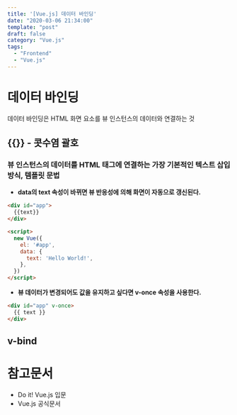 ```yaml
---
title: '[Vue.js] 데이터 바인딩'
date: "2020-03-06 21:34:00"
template: "post"
draft: false
category: "Vue.js"
tags:
  - "Frontend"
  - "Vue.js"
---
```


# 데이터 바인딩

데이터 바인딩은 HTML 화면 요소를 뷰 인스턴스의 데이터와 연결하는 것

## {{}} - 콧수염 괄호

### 뷰 인스턴스의 데이터를 HTML 태그에 연결하는 가장 기본적인 텍스트 삽입 방식, 템플릿 문법

- **data의 text 속성이 바뀌면 뷰 반응성에 의해 화면이 자동으로 갱신된다.**

```html
<div id="app">
  {{text}}
</div>

<script>
  new Vue({
    el: '#app',
    data: {
      text: 'Hello World!',
    },
  })
</script>
```

- **뷰 데이터가 변경되어도 값을 유지하고 싶다면 v-once 속성을 사용한다.**

```html
<div id="app" v-once>
  {{ text }}
</div>
```

## v-bind 

# 참고문서

- <a src="http://www.yes24.com/Product/Goods/58206961">Do it! Vue.js 입문</a>
- <a src="https://kr.vuejs.org/v2/api/#updated">Vue.js 공식문서</a>